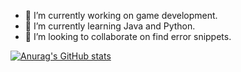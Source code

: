 - 🔭 I’m currently working on game development.
- 🌱 I’m currently learning Java and Python.
- 👯 I’m looking to collaborate on find error snippets.

[![Anurag's GitHub stats](https://github-readme-stats.vercel.app/api?username=GustavoBorges13)](https://github.com/GustavoBorges13/github-readme-stats)
